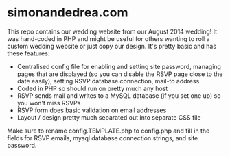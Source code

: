 # simonandedrea.com

This repo contains our wedding website from our August 2014 wedding!  It was hand-coded in PHP and might be useful for others wanting to roll a custom wedding website or just copy our design. It's pretty basic and has these features:

  - Centralised config file for enabling and setting site password, managing pages that are displayed (so you can disable the RSVP page close to the date easily), setting RSVP database connection, mail-to address
  - Coded in PHP so should run on pretty much any host
  - RSVP sends mail and writes to a MySQL database (if you set one up) so you won't miss RSVPs
  - RSVP form does basic validation on email addresses
  - Layout / design pretty much separated out into separate CSS file

Make sure to rename config.TEMPLATE.php to config.php and fill in the fields for RSVP emails, mysql database connection strings, and site password.